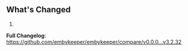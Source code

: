 ## What's Changed

1.

**Full Changelog**: https://github.com/embykeeper/embykeeper/compare/v0.0.0...v3.2.32
